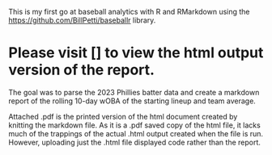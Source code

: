 This is my first go at baseball analytics with R and RMarkdown using the https://github.com/BillPetti/baseballr library. 

# Please visit [] to view the html output version of the report.

The goal was to parse the 2023 Phillies batter data and create a markdown report of the rolling 10-day wOBA of the starting lineup and team average.

Attached .pdf is the printed version of the html document created by knitting the markdown file. As it is a .pdf saved copy of the html file, it lacks much of the trappings of the actual .html output created when the file is run. However, uploading just the .html file displayed code rather than the report.
